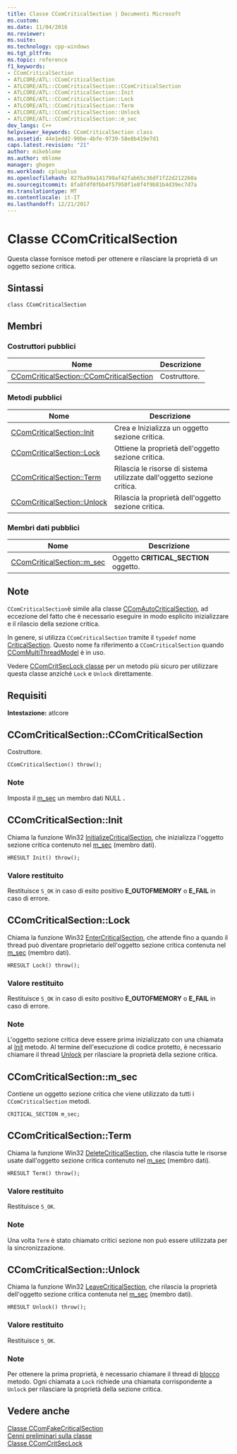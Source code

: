 ```yaml
---
title: Classe CComCriticalSection | Documenti Microsoft
ms.custom: 
ms.date: 11/04/2016
ms.reviewer: 
ms.suite: 
ms.technology: cpp-windows
ms.tgt_pltfrm: 
ms.topic: reference
f1_keywords:
- CComCriticalSection
- ATLCORE/ATL::CComCriticalSection
- ATLCORE/ATL::CComCriticalSection::CComCriticalSection
- ATLCORE/ATL::CComCriticalSection::Init
- ATLCORE/ATL::CComCriticalSection::Lock
- ATLCORE/ATL::CComCriticalSection::Term
- ATLCORE/ATL::CComCriticalSection::Unlock
- ATLCORE/ATL::CComCriticalSection::m_sec
dev_langs: C++
helpviewer_keywords: CComCriticalSection class
ms.assetid: 44e1edd2-90be-4bfe-9739-58e8b419e7d1
caps.latest.revision: "21"
author: mikeblome
ms.author: mblome
manager: ghogen
ms.workload: cplusplus
ms.openlocfilehash: 827ba99a141799af42fab65c36df1f22d212260a
ms.sourcegitcommit: 8fa8fdf0fbb4f57950f1e8f4f9b81b4d39ec7d7a
ms.translationtype: MT
ms.contentlocale: it-IT
ms.lasthandoff: 12/21/2017
---
```

# <a name="ccomcriticalsection-class"></a>Classe CComCriticalSection
Questa classe fornisce metodi per ottenere e rilasciare la proprietà di un oggetto sezione critica.  
  
## <a name="syntax"></a>Sintassi  
  
```
class CComCriticalSection
```  
  
## <a name="members"></a>Membri  
  
### <a name="public-constructors"></a>Costruttori pubblici  
  
|Nome|Descrizione|  
|----------|-----------------|  
|[CComCriticalSection::CComCriticalSection](#ccomcriticalsection)|Costruttore.|  
  
### <a name="public-methods"></a>Metodi pubblici  
  
|Nome|Descrizione|  
|----------|-----------------|  
|[CComCriticalSection::Init](#init)|Crea e Inizializza un oggetto sezione critica.|  
|[CComCriticalSection::Lock](#lock)|Ottiene la proprietà dell'oggetto sezione critica.|  
|[CComCriticalSection::Term](#term)|Rilascia le risorse di sistema utilizzate dall'oggetto sezione critica.|  
|[CComCriticalSection::Unlock](#unlock)|Rilascia la proprietà dell'oggetto sezione critica.|  
  
### <a name="public-data-members"></a>Membri dati pubblici  
  
|Nome|Descrizione|  
|----------|-----------------|  
|[CComCriticalSection::m_sec](#m_sec)|Oggetto **CRITICAL_SECTION** oggetto.|  
  
## <a name="remarks"></a>Note  
 `CComCriticalSection`è simile alla classe [CComAutoCriticalSection](../../atl/reference/ccomautocriticalsection-class.md), ad eccezione del fatto che è necessario eseguire in modo esplicito inizializzare e il rilascio della sezione critica.  
  
 In genere, si utilizza `CComCriticalSection` tramite il `typedef` nome [CriticalSection](ccommultithreadmodel-class.md#criticalsection). Questo nome fa riferimento a `CComCriticalSection` quando [CComMultiThreadModel](../../atl/reference/ccommultithreadmodel-class.md) è in uso.  

  
 Vedere [CComCritSecLock classe](../../atl/reference/ccomcritseclock-class.md) per un metodo più sicuro per utilizzare questa classe anziché `Lock` e `Unlock` direttamente.  
  
## <a name="requirements"></a>Requisiti  
 **Intestazione:** atlcore  
  
##  <a name="ccomcriticalsection"></a>CComCriticalSection::CComCriticalSection  
 Costruttore.  
  
```
CComCriticalSection() throw();
```  
  
### <a name="remarks"></a>Note  
 Imposta il [m_sec](#m_sec) un membro dati NULL **.**  
  
##  <a name="init"></a>CComCriticalSection::Init  
 Chiama la funzione Win32 [InitializeCriticalSection](http://msdn.microsoft.com/library/windows/desktop/ms683472), che inizializza l'oggetto sezione critica contenuto nel [m_sec](#m_sec) (membro dati).  
  
```
HRESULT Init() throw();
```  
  
### <a name="return-value"></a>Valore restituito  
 Restituisce `S_OK` in caso di esito positivo **E_OUTOFMEMORY** o **E_FAIL** in caso di errore.  
  
##  <a name="lock"></a>CComCriticalSection::Lock  
 Chiama la funzione Win32 [EnterCriticalSection](http://msdn.microsoft.com/library/windows/desktop/ms682608), che attende fino a quando il thread può diventare proprietario dell'oggetto sezione critica contenuta nel [m_sec](#m_sec) (membro dati).  
  
```
HRESULT Lock() throw();
```  
  
### <a name="return-value"></a>Valore restituito  
 Restituisce `S_OK` in caso di esito positivo **E_OUTOFMEMORY** o **E_FAIL** in caso di errore.  
  
### <a name="remarks"></a>Note  
 L'oggetto sezione critica deve essere prima inizializzato con una chiamata al [Init](#init) metodo. Al termine dell'esecuzione di codice protetto, è necessario chiamare il thread [Unlock](#unlock) per rilasciare la proprietà della sezione critica.  
  
##  <a name="m_sec"></a>CComCriticalSection::m_sec  
 Contiene un oggetto sezione critica che viene utilizzato da tutti i `CComCriticalSection` metodi.  
  
```
CRITICAL_SECTION m_sec;
```  
  
##  <a name="term"></a>CComCriticalSection::Term  
 Chiama la funzione Win32 [DeleteCriticalSection](http://msdn.microsoft.com/library/windows/desktop/ms682552), che rilascia tutte le risorse usate dall'oggetto sezione critica contenuto nel [m_sec](#m_sec) (membro dati).  
  
```
HRESULT Term() throw();
```  
  
### <a name="return-value"></a>Valore restituito  
 Restituisce `S_OK`.  
  
### <a name="remarks"></a>Note  
 Una volta `Term` è stato chiamato critici sezione non può essere utilizzata per la sincronizzazione.  
  
##  <a name="unlock"></a>CComCriticalSection::Unlock  
 Chiama la funzione Win32 [LeaveCriticalSection](http://msdn.microsoft.com/library/windows/desktop/ms684169), che rilascia la proprietà dell'oggetto sezione critica contenuta nel [m_sec](#m_sec) (membro dati).  
  
```
HRESULT Unlock() throw();
```  
  
### <a name="return-value"></a>Valore restituito  
 Restituisce `S_OK`.  
  
### <a name="remarks"></a>Note  
 Per ottenere la prima proprietà, è necessario chiamare il thread di [blocco](#lock) metodo. Ogni chiamata a `Lock` richiede una chiamata corrispondente a `Unlock` per rilasciare la proprietà della sezione critica.  
  
## <a name="see-also"></a>Vedere anche  
 [Classe CComFakeCriticalSection](../../atl/reference/ccomfakecriticalsection-class.md)   
 [Cenni preliminari sulla classe](../../atl/atl-class-overview.md)   
 [Classe CComCritSecLock](../../atl/reference/ccomcritseclock-class.md)
